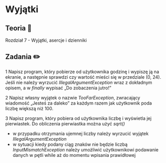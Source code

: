 # Wyjątki

## Teoria 📝
Rozdział 7 - Wyjątki, asercje i dzienniki

## Zadania ✏️
1 Napisz program, który pobierze od użytkownika godzinę i wypiszę ją na ekranie, a następnie sprawdzi czy wartość mieści się w przedziale (0, 24). Jeśli nie należy wyrzucić *IllegalArgumentException* wraz z dokładnym opisem, a w *finally* wypisać „Do zobaczenia jutro!”

2 Napisz własny wyjątek o nazwie *TooFarException*, zwracający wiadomość „Jesteś za daleko” za każdym razem jak użytkownik poda liczbę większą niż 100.

3 Napisz program, który pobiera od użytkownika liczbę i wyświetla jej pierwiastek. Do obliczenia pierwiastka można użyć *sqrt()*
* w przypadku otrzymania ujemnej liczby należy wyrzucić wyjątek *IllegalArgumentException*  
* w sytuacji kiedy podany ciąg znaków nie będzie liczbą *InputMismatchException* należy umożliwić użytkownikowi podawanie danych w pętli while aż do momentu wpisania prawidłowej
